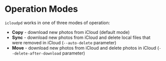 # Operation Modes

`icloudpd` works in one of three modes of operation:

- **Copy** - download new photos from iCloud (default mode)
- **Sync** - download new photos from iCloud and delete local files that were removed in iCloud (`--auto-delete` parameter)
- **Move** - download new photos from iCloud and delete photos in iCloud (`--delete-after-download` parameter)